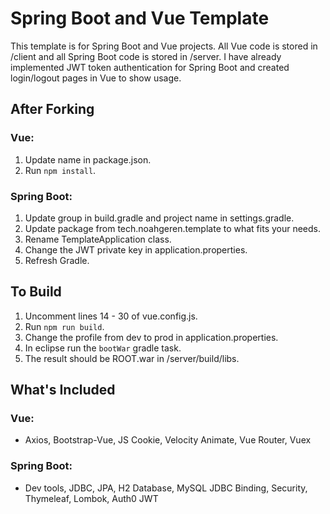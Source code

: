 # Spring Boot and Vue Template

This template is for Spring Boot and Vue projects. All Vue code is stored in /client and all Spring Boot code is stored in /server. I have already implemented JWT token authentication for Spring Boot and created login/logout pages in Vue to show usage.

## After Forking
### Vue:
1. Update name in package.json.
2. Run `npm install`.
### Spring Boot:
1. Update group in build.gradle and project name in settings.gradle.
2. Update package from tech.noahgeren.template to what fits your needs.
3. Rename TemplateApplication class.
4. Change the JWT private key in application.properties.
5. Refresh Gradle.

## To Build
1. Uncomment lines 14 - 30 of vue.config.js.
2. Run `npm run build`.
3. Change the profile from dev to prod in application.properties.
4. In eclipse run the `bootWar` gradle task.
5. The result should be ROOT.war in /server/build/libs.

## What's Included
### Vue:
 - Axios, Bootstrap-Vue, JS Cookie, Velocity Animate, Vue Router, Vuex
### Spring Boot:
 - Dev tools, JDBC, JPA, H2 Database, MySQL JDBC Binding, Security, Thymeleaf, Lombok, Auth0 JWT
 

